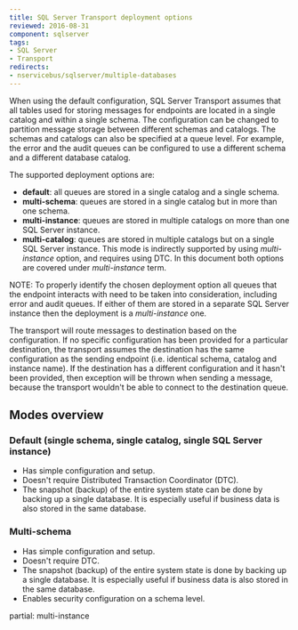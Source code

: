 ```yaml
---
title: SQL Server Transport deployment options
reviewed: 2016-08-31
component: sqlserver
tags:
- SQL Server
- Transport
redirects:
- nservicebus/sqlserver/multiple-databases
---
```


When using the default configuration, SQL Server Transport assumes that all tables used for storing messages for endpoints are located in a single catalog and within a single schema. The configuration can be changed to partition message storage between different schemas and catalogs. The schemas and catalogs can also be specified at a queue level. For example, the error and the audit queues can be configured to use a different schema and a different database catalog.

The supported deployment options are:

 * **default**: all queues are stored in a single catalog and a single schema.
 * **multi-schema**: queues are stored in a single catalog but in more than one schema.
 * **multi-instance**: queues are stored in multiple catalogs on more than one SQL Server instance.
 * **multi-catalog**: queues are stored in multiple catalogs but on a single SQL Server instance. This mode is indirectly supported by using *multi-instance* option, and requires using DTC. In this document both options are covered under *multi-instance* term.

NOTE: To properly identify the chosen deployment option all queues that the endpoint interacts with need to be taken into consideration, including error and audit queues. If either of them are stored in a separate SQL Server instance then the deployment is a *multi-instance* one.

The transport will route messages to destination based on the configuration. If no specific configuration has been provided for a particular destination, the transport assumes the destination has the same configuration as the sending endpoint (i.e. identical schema, catalog and instance name). If the destination has a different configuration and it hasn't been provided, then exception will be thrown when sending a message, because the transport wouldn't be able to connect to the destination queue.


## Modes overview


### Default (single schema, single catalog, single SQL Server instance)

 * Has simple configuration and setup.
 * Doesn't require Distributed Transaction Coordinator (DTC).
 * The snapshot (backup) of the entire system state can be done by backing up a single database. It is especially useful if business data is also stored in the same database.


### Multi-schema

 * Has simple configuration and setup.
 * Doesn't require DTC.
 * The snapshot (backup) of the entire system state is done by backing up a single database. It is especially useful if business data is also stored in the same database.
 * Enables security configuration on a schema level.

partial: multi-instance